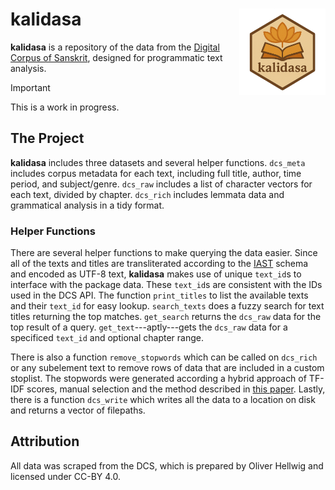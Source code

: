 # kalidasa <img src="man/figures/logo.png" alt="kalidasa logo" align="right" height="138">

**kalidasa** is a repository of the data from the [Digital Corpus of
Sanskrit](http://www.sanskrit-linguistics.org/dcs/), designed for programmatic
text analysis. 

> [!IMPORTANT]
> This is a work in progress.

## The Project

**kalidasa** includes three datasets and several helper functions. `dcs_meta`
includes corpus metadata for each text, including full title, author, time
period, and subject/genre. `dcs_raw` includes a list of character vectors for
each text, divided by chapter. `dcs_rich` includes lemmata data and grammatical
analysis in a tidy format. 

### Helper Functions

There are several helper functions to make querying the data easier. Since all
of the texts and titles are transliterated according to the
[IAST](https://en.wikipedia.org/wiki/International_Alphabet_of_Sanskrit_Transliteration)
schema and encoded as UTF-8 text, **kalidasa** makes use of unique `text_id`s
to interface with the package data. These `text_id`s are consistent with the IDs
used in the DCS API. The function `print_titles` to list the available texts and
their `text_id` for easy lookup. `search_texts` does a fuzzy search for text
titles returning the top matches. `get_search` returns the `dcs_raw` data for
the top result of a query. `get_text`---aptly---gets the `dcs_raw` data for a
specificed `text_id` and optional chapter range.

There is also a function `remove_stopwords` which can be called on `dcs_rich`
or any subelement text to remove rows of data that are included in a custom
stoplist. The stopwords were generated according a hybrid approach of TF-IDF
scores, manual selection and the method described in [this
paper](https://ieeexplore.ieee.org/document/7976898). Lastly, there is a
function `dcs_write` which writes all the data to a location on disk and
returns a vector of filepaths.

## Attribution

All data was scraped from the DCS, which is prepared by Oliver Hellwig and
licensed under CC-BY 4.0.
